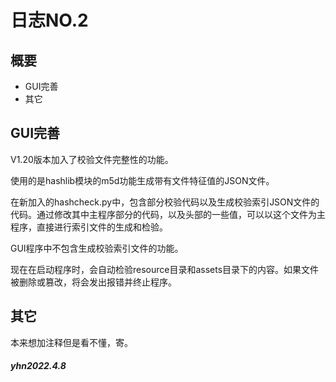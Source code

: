 # 日志NO.2

## 概要

- GUI完善
- 其它

## GUI完善

V1.20版本加入了校验文件完整性的功能。

使用的是hashlib模块的m5d功能生成带有文件特征值的JSON文件。

在新加入的hashcheck.py中，包含部分校验代码以及生成校验索引JSON文件的代码。通过修改其中主程序部分的代码，以及头部的一些值，可以以这个文件为主程序，直接进行索引文件的生成和检验。

GUI程序中不包含生成校验索引文件的功能。

现在在启动程序时，会自动检验resource目录和assets目录下的内容。如果文件被删除或篡改，将会发出报错并终止程序。

## 其它

本来想加注释但是看不懂，寄。

#####  yhn2022.4.8